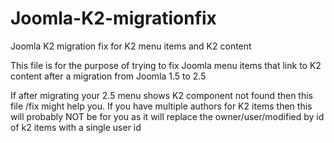 Joomla-K2-migrationfix
======================

Joomla K2 migration fix for K2 menu items and K2 content

This file is for the purpose of trying to fix Joomla menu items that link to K2 content after a migration from Joomla 1.5 to 2.5

If after migrating your 2.5 menu shows K2 component not found then this file /fix  might help you. 
If you have multiple authors for K2 items then this will probably NOT be for you as it will replace the owner/user/modified by id of k2 items with a single user id
